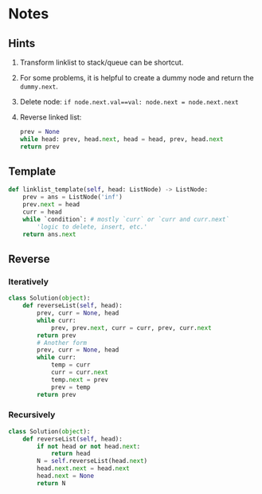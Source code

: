 # Notes

## Hints

1. Transform linklist to stack/queue can be shortcut.
2. For some problems, it is helpful to create a dummy node and return the `dummy.next`.
3. Delete node: `if node.next.val==val: node.next = node.next.next`
4. Reverse linked list:

    ``` py
    prev = None
    while head: prev, head.next, head = head, prev, head.next
    return prev
    ```

## Template

``` py
def linklist_template(self, head: ListNode) -> ListNode:
    prev = ans = ListNode('inf')
    prev.next = head
    curr = head
    while `condition`: # mostly `curr` or `curr and curr.next`
        'logic to delete, insert, etc.'
    return ans.next
```

## Reverse

### Iteratively

``` py
class Solution(object):
    def reverseList(self, head):
        prev, curr = None, head
        while curr:
            prev, prev.next, curr = curr, prev, curr.next
        return prev
        # Another form
        prev, curr = None, head
        while curr:
            temp = curr
            curr = curr.next
            temp.next = prev
            prev = temp
        return prev
```

### Recursively

``` py
class Solution(object):
    def reverseList(self, head):
        if not head or not head.next:
            return head
        N = self.reverseList(head.next)
        head.next.next = head.next
        head.next = None
        return N
```
